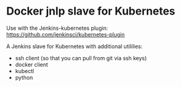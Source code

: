 Docker jnlp slave for Kubernetes
===================

Use with the Jenkins-kubernetes plugin:  https://github.com/jenkinsci/kubernetes-plugin


A Jenkins slave for Kubernetes with additional utililies:
* ssh client (so that you can pull from git via ssh keys)
* docker client
* kubectl
* python
